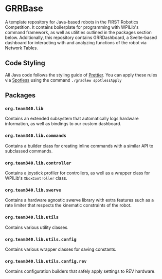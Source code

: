 # GRRBase
A template repository for Java-based robots in the FIRST Robotics Competition. It contains boilerplate for programming with WPILib's command framework, as well as utilities outlined in the packages section below. Additionally, this repository contains GRRDashboard, a Svelte-based dashboard for interacting with and analyzing functions of the robot via Network Tables.

## Code Styling
All Java code follows the styling guide of [Prettier](https://prettier.io/). You can apply these rules via [Spotless](https://github.com/diffplug/spotless/tree/main) using the command `./gradlew spotlessApply`

## Packages

### `org.team340.lib`
Contains an extended subsystem that automatically logs hardware information, as well as bindings to our custom dashboard.

### `org.team340.lib.commands`
Contains a builder class for creating inline commands with a similar API to subclassed commands.

### `org.team340.lib.controller`
Contains a joystick profiler for controllers, as well as a wrapper class for WPILib's `XboxController` class.

### `org.team340.lib.swerve`
Contains a hardware agnostic swerve library with extra features such as a rate limiter that respects the kinematic constraints of the robot.

### `org.team340.lib.utils`
Contains various utility classes.

### `org.team340.lib.utils.config`
Contains various wrapper classes for saving constants.

### `org.team340.lib.utils.config.rev`
Contains configuration builders that safely apply settings to REV hardware.
